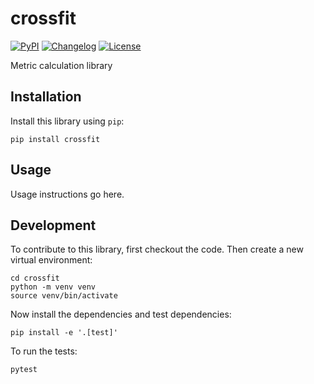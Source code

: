 # crossfit

[![PyPI](https://img.shields.io/pypi/v/crossfit.svg)](https://pypi.org/project/crossfit/)
[![Changelog](https://img.shields.io/github/v/release/marcromeyn/crossfit?include_prereleases&label=changelog)](https://github.com/marcromeyn/crossfit/releases)
[![License](https://img.shields.io/badge/license-Apache%202.0-blue.svg)](https://github.com/marcromeyn/crossfit/blob/main/LICENSE)

Metric calculation library

## Installation

Install this library using `pip`:

    pip install crossfit

## Usage

Usage instructions go here.

## Development

To contribute to this library, first checkout the code. Then create a new virtual environment:

    cd crossfit
    python -m venv venv
    source venv/bin/activate

Now install the dependencies and test dependencies:

    pip install -e '.[test]'

To run the tests:

    pytest
